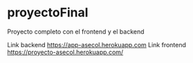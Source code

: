 # proyectoFinal
Proyecto completo con el frontend y el backend

Link backend https://app-asecol.herokuapp.com
Link frontend https://proyecto-asecol.herokuapp.com/